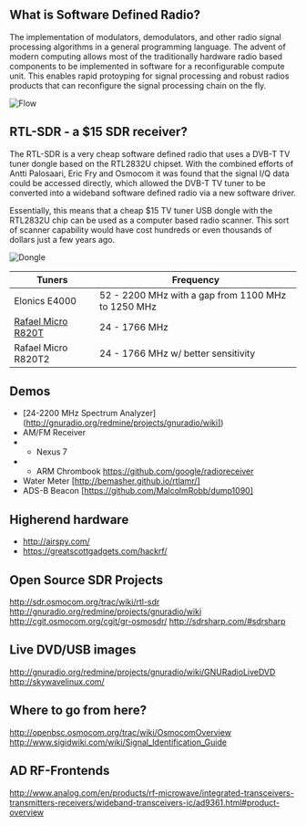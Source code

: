 ## What is Software Defined Radio?

The implementation of modulators, demodulators, and other radio signal processing algorithms in a general programming language. The advent of modern computing allows most of the traditionally hardware radio based components to be implemented in software for a reconfigurable compute unit. This enables rapid protoyping for   signal processing and robust radios products that can reconfigure the signal processing chain on the fly.

![Flow](https://cdn.rawgit.com/wfrisby/sdr-info/master/imgs/SDR_et_WF.svg)

## RTL-SDR - a $15 SDR receiver?

The RTL-SDR is a very cheap software defined radio that uses a DVB-T TV tuner dongle based on the RTL2832U chipset. With the combined efforts of Antti Palosaari, Eric Fry and Osmocom it was found that the signal I/Q data could be accessed directly, which allowed the DVB-T TV tuner to be converted into a wideband software defined radio via a new software driver.

Essentially, this means that a cheap $15 TV tuner USB dongle with the RTL2832U chip can be used as a computer based radio scanner. This sort of scanner capability would have cost hundreds or even thousands of dollars just a few years ago.

![Dongle](https://cdn.rawgit.com/wfrisby/sdr-info/master/imgs/ezcap_top.jpg)

| Tuners | Frequency |
| ------ | --------- |
| Elonics E4000 | 52 - 2200 MHz with a gap from 1100 MHz to 1250 MHz |
| [Rafael Micro R820T](http://www.amazon.com/RTL2832U-Low-Cost-Software-Compatible-Packages/dp/B00SXZDUAQ/) | 24 - 1766 MHz |
| Rafael Micro R820T2 | 24 - 1766 MHz w/ better sensitivity |

## Demos
* [24-2200 MHz Spectrum Analyzer] (http://gnuradio.org/redmine/projects/gnuradio/wiki])
* AM/FM Receiver
* * Nexus 7
* * ARM Chrombook https://github.com/google/radioreceiver
* Water Meter [http://bemasher.github.io/rtlamr/]
* ADS-B Beacon [https://github.com/MalcolmRobb/dump1090]

## Higherend hardware
* http://airspy.com/
* https://greatscottgadgets.com/hackrf/

## Open Source SDR Projects
http://sdr.osmocom.org/trac/wiki/rtl-sdr
http://gnuradio.org/redmine/projects/gnuradio/wiki
http://cgit.osmocom.org/cgit/gr-osmosdr/
http://sdrsharp.com/#sdrsharp

## Live DVD/USB images
http://gnuradio.org/redmine/projects/gnuradio/wiki/GNURadioLiveDVD
http://skywavelinux.com/

## Where to go from here?
http://openbsc.osmocom.org/trac/wiki/OsmocomOverview
http://www.sigidwiki.com/wiki/Signal_Identification_Guide

## AD RF-Frontends
http://www.analog.com/en/products/rf-microwave/integrated-transceivers-transmitters-receivers/wideband-transceivers-ic/ad9361.html#product-overview
